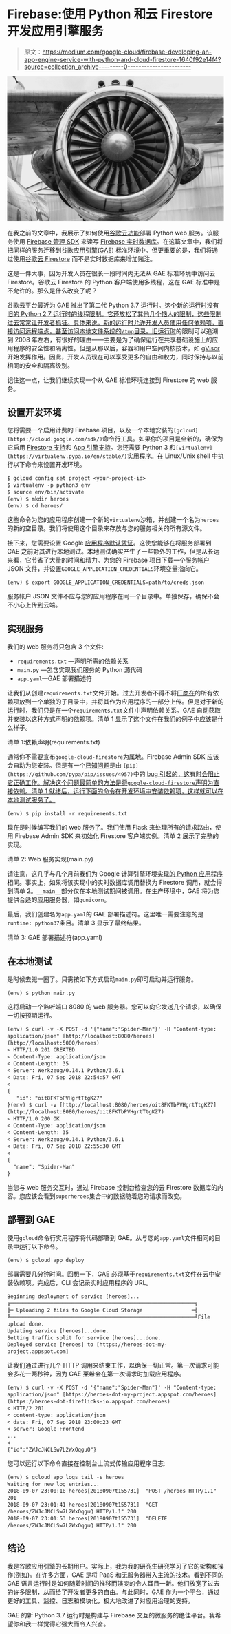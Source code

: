 # Firebase:使用 Python 和云 Firestore 开发应用引擎服务

> 原文：<https://medium.com/google-cloud/firebase-developing-an-app-engine-service-with-python-and-cloud-firestore-1640f92e14f4?source=collection_archive---------0----------------------->

![](img/d3e9819aea38221812d23a42683526a0.png)

在我之前的文章中，我展示了如何使用[谷歌云功能](https://cloud.google.com/functions/)部署 Python web 服务。该服务使用 [Firebase 管理 SDK](https://firebase.google.com/docs/admin/setup) 来读写 [Firebase 实时数据库](https://firebase.google.com/docs/database/)。在这篇文章中，我们将把同样的服务迁移到[谷歌应用引擎(GAE)](https://cloud.google.com/appengine/) 标准环境中。但更重要的是，我们将通过使用[谷歌云 Firestore](https://firebase.google.com/docs/firestore/) 而不是实时数据库来增加赌注。

这是一件大事，因为开发人员在很长一段时间内无法从 GAE 标准环境中访问云 Firestore。谷歌云 Firestore 的 Python 客户端使用多线程，这在 GAE 标准中是不允许的。那么是什么改变了呢？

谷歌云平台最近为 GAE 推出了第二代 Python 3.7 运行时[。这个新的运行时没有旧的 Python 2.7 运行时的线程限制。它还放松了其他几个恼人的限制，这些限制过去常常让开发者抓狂。具体来说，新的运行时允许开发人员使用任何依赖项，直接访问远程端点，甚至访问本地文件系统的`/tmp`目录。旧运行时](https://cloud.google.com/blog/products/gcp/introducing-app-engine-second-generation-runtimes-and-python-3-7)的限制可以追溯到 2008 年左右，有很好的理由——主要是为了确保运行在共享基础设施上的应用程序的安全性和隔离性。但是从那以后，容器和用户空间内核技术，如 [gVisor](https://github.com/google/gvisor) 开始发挥作用。因此，开发人员现在可以享受更多的自由和权力，同时保持与以前相同的安全和隔离级别。

记住这一点，让我们继续实现一个从 GAE 标准环境连接到 Firestore 的 web 服务。

## 设置开发环境

您将需要一个启用计费的 Firebase 项目，以及一个本地安装的`[gcloud](https://cloud.google.com/sdk/)`命令行工具。如果你的项目是全新的，确保为它启用 [Firestore 支持](https://firebase.google.com/docs/firestore/quickstart)和 [App 引擎支持](https://cloud.google.com/appengine/docs/standard/python3/quickstart)。您还需要 Python 3 和`[virtualenv](https://virtualenv.pypa.io/en/stable/)`实用程序。在 Linux/Unix shell 中执行以下命令来设置开发环境。

```
$ gcloud config set project <your-project-id>
$ virtualenv -p python3 env
$ source env/bin/activate
(env) $ mkdir heroes
(env) $ cd heroes/
```

这些命令为您的应用程序创建一个新的`virtualenv`沙箱，并创建一个名为`heroes`的新的空目录。我们将使用这个目录来存放与您的服务相关的所有源文件。

接下来，您需要设置 Google [应用程序默认凭证](https://cloud.google.com/docs/authentication/production)。这使您能够在将服务部署到 GAE 之前对其进行本地测试。本地测试确实产生了一些额外的工作，但是从长远来看，它节省了大量的时间和精力。为您的 Firebase 项目下载一个[服务帐户](https://console.firebase.google.com/project/_/settings/serviceaccounts/adminsdk) JSON 文件，并设置`GOOGLE_APPLICATION_CREDENTIALS`环境变量指向它。

```
(env) $ export GOOGLE_APPLICATION_CREDENTIALS=path/to/creds.json
```

服务帐户 JSON 文件不应与您的应用程序在同一个目录中。单独保存，确保不会不小心上传到云端。

## 实现服务

我们的 web 服务将只包含 3 个文件:

*   `requirements.txt` —声明所需的依赖关系
*   `main.py` —包含实现我们服务的 Python 源代码
*   `app.yaml`—GAE 部署描述符

让我们从创建`requirements.txt`文件开始。过去开发者不得不将[厂商在](https://cloud.google.com/appengine/docs/standard/python/tools/using-libraries-python-27)的所有依赖项放到一个单独的子目录中，并将其作为应用程序的一部分上传。但是对于新的运行时，我们只是在一个`requirements.txt`文件中声明依赖关系。GAE 自动获取并安装以这种方式声明的依赖项。清单 1 显示了这个文件在我们的例子中应该是什么样子。

清单 1:依赖声明(requirements.txt)

通常你不需要宣布`google-cloud-firestore`为属地。Firebase Admin SDK 应该会自动为您安装。但是有一个[已知问题](https://github.com/firebase/firebase-admin-python/issues/184)是由 `[pip](https://github.com/pypa/pip/issues/4957)`中的 [bug 引起的，这有时会阻止它正确工作。解决这个问题最简单的方法是将`google-cloud-firestore`声明为直接依赖。清单 1 就绪后，运行下面的命令在开发环境中安装依赖项，这样就可以在本地测试服务了。](https://github.com/pypa/pip/issues/4957)

```
(env) $ pip install -r requirements.txt
```

现在是时候编写我们的 web 服务了。我们使用 Flask 来处理所有的请求路由，使用 Firebase Admin SDK 来初始化 Firestore 客户端实例。清单 2 展示了完整的实现。

清单 2: Web 服务实现(main.py)

请注意，这几乎与几个月前我们为 Google 计算引擎环境[实现的 Python 应用程序](/google-cloud/firebase-developing-a-web-service-with-admin-sdk-flask-and-google-cloud-6fb97eb38b80)相同。事实上，如果将该实现中的实时数据库调用替换为 Firestore 调用，就会得到清单 2。`__main__`部分仅在本地测试期间被调用。在生产环境中，GAE 将为您提供合适的应用服务器，如`gunicorn`。

最后，我们创建名为`app.yaml`的 GAE 部署描述符。这里唯一需要注意的是`runtime: python37`条目。清单 3 显示了最终结果。

清单 3: GAE 部署描述符(app.yaml)

## 在本地测试

是时候去兜一圈了。只需按如下方式启动`main.py`即可启动并运行服务。

```
(env) $ python main.py
```

这将启动一个监听端口 8080 的 web 服务器。您可以向它发送几个请求，以确保一切按预期运行。

```
(env) $ curl -v -X POST -d '{"name":"Spider-Man"}' -H "Content-type: application/json" [http://localhost:8080/heroes](http://localhost:5000/heroes)
< HTTP/1.0 201 CREATED
< Content-Type: application/json
< Content-Length: 35
< Server: Werkzeug/0.14.1 Python/3.6.1
< Date: Fri, 07 Sep 2018 22:54:57 GMT
<
{
   "id": "oit8FKTbPVHgrtTtgKZ7"
}(env) $ curl -v [http://localhost:8080/heroes/oit8FKTbPVHgrtTtgKZ7](http://localhost:8080/heroes/oit8FKTbPVHgrtTtgKZ7)
< HTTP/1.0 200 OK
< Content-Type: application/json
< Content-Length: 35
< Server: Werkzeug/0.14.1 Python/3.6.1
< Date: Fri, 07 Sep 2018 22:55:30 GMT
<
{
  "name": "Spider-Man"
}
```

当您与 web 服务交互时，通过 Firebase 控制台检查您的云 Firestore 数据库的内容。您应该会看到`superheroes`集合中的数据随着您的请求而改变。

## 部署到 GAE

使用`gcloud`命令行实用程序将代码部署到 GAE。从与您的`app.yaml`文件相同的目录中运行以下命令。

```
(env) $ gcloud app deploy
```

部署需要几分钟时间。回想一下，GAE 必须基于`requirements.txt`文件在云中安装依赖项。完成后，CLI 会记录实时应用程序的 URL。

```
Beginning deployment of service [heroes]...
╔════════════════════════════════════════════════════════════╗
╠═ Uploading 2 files to Google Cloud Storage                ═╣
╚════════════════════════════════════════════════════════════╝File upload done.
Updating service [heroes]...done.
Setting traffic split for service [heroes]...done.
Deployed service [heroes] to [https://heroes-dot-my-project.appspot.com]
```

让我们通过进行几个 HTTP 调用来结束工作，以确保一切正常。第一次请求可能会多花一两秒钟，因为 GAE·莱希会在第一次请求时加载应用程序。

```
(env) $ curl -v -X POST -d '{"name":"Spider-Man"}' -H "Content-type: application/json" [https://heroes-dot-my-project.appspot.com/heroes](https://heroes-dot-fireflicks-io.appspot.com/heroes)
< HTTP/2 201
< content-type: application/json
< date: Fri, 07 Sep 2018 23:00:23 GMT
< server: Google Frontend
...
<
{"id":"ZWJcJNCLSw7L2WxOqguQ"}
```

您可以运行以下命令直接在控制台上流式传输应用程序日志:

```
(env) $ gcloud app logs tail -s heroes
Waiting for new log entries...
2018-09-07 23:00:18 heroes[20180907t155731]  "POST /heroes HTTP/1.1" 201
2018-09-07 23:01:41 heroes[20180907t155731]  "GET /heroes/ZWJcJNCLSw7L2WxOqguQ HTTP/1.1" 200
2018-09-07 23:01:53 heroes[20180907t155731]  "DELETE /heroes/ZWJcJNCLSw7L2WxOqguQ HTTP/1.1" 200
```

## 结论

我是谷歌应用引擎的长期用户。实际上，我为我的研究生研究学习了它的架构和操作([例如](https://dl.acm.org/citation.cfm?id=2806842))。在许多方面，GAE 是将 PaaS 和无服务器带入主流的技术。看到不同的 GAE 语言运行时是如何随着时间的推移而演变的令人耳目一新。他们放宽了过去的许多限制，从而给了开发者更多的自由。与此同时，GAE 作为一个平台，通过更好的工具、监控、日志和模块化，极大地改进了对应用治理的支持。

GAE 的新 Python 3.7 运行时是构建与 Firebase 交互的微服务的绝佳平台。我希望你和我一样觉得它强大而令人兴奋。